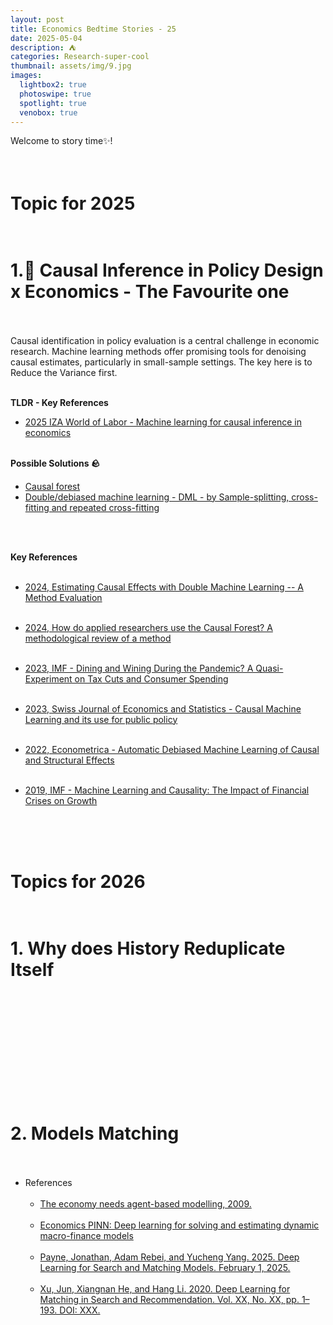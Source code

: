 ```yaml
---
layout: post
title: Economics Bedtime Stories - 25
date: 2025-05-04
description: ⛺️
categories: Research-super-cool
thumbnail: assets/img/9.jpg
images:
  lightbox2: true
  photoswipe: true
  spotlight: true
  venobox: true
---
```



Welcome to story time✨!<br><br><br>


# Topic for 2025<br><br>

# 1.📍 Causal Inference in Policy Design x Economics - The Favourite one<br><br>

Causal identification in policy evaluation is a central challenge in economic research. Machine learning methods offer promising tools for denoising causal estimates, particularly in small-sample settings.
The key here is to Reduce the Variance first.
<br><br>

**TLDR - Key References**<br>

- [2025 IZA World of Labor - Machine learning for causal inference in economics](https://wol.iza.org/articles/machine-learning-for-causal-inference-in-economics/long)<br><br>


**Possible Solutions 🪨**<br>


- [Causal forest](https://grf-labs.github.io/grf/reference/causal_forest.html)<br>
- [Double/debiased machine learning - DML - by Sample-splitting, cross-fitting and repeated cross-fitting](https://docs.doubleml.org/stable/guide/resampling.html#sample-splitting-cross-fitting-and-repeated-cross-fitting)


<br><br>


**Key References**<br><br>

- [2024, Estimating Causal Effects with Double Machine Learning -- A Method Evaluation](https://arxiv.org/abs/2403.14385)<br><br>

- [2024, How do applied researchers use the Causal Forest? A methodological review of a method](https://arxiv.org/abs/2404.13356)<br><br>

- [2023, IMF - Dining and Wining During the Pandemic? A Quasi-Experiment on Tax Cuts and Consumer Spending](https://books.google.ch/books?hl=en&lr=&id=TTHYEAAAQBAJ&oi=fnd&dq=Dining+and+Wining+During+the+Pandemic%3F+A+Quasi-Experiment+on+Tax+Cuts+and+Consumer+Spending&ots=rmHpNy83Ob&sig=3h07y-XrNnesJefX2Pf8FvkPQVI&redir_esc=y)<br><br>

- [2023, Swiss Journal of Economics and Statistics - Causal Machine Learning and its use for public policy](https://link.springer.com/article/10.1186/s41937-023-00113-y)<br><br>

- [2022, Econometrica - Automatic Debiased Machine Learning of Causal and Structural Effects](https://onlinelibrary.wiley.com/doi/full/10.3982/ECTA18515?casa_token=STItJz1tJSIAAAAA%3Ajk68Kw29nujyb4bmBRn3Ji59ixhLbN1Vh3cB5TNRySXR-TO0nHLakCnm3-U_EUDFIfJ1uCwxTbKbtHc)<br><br>

- [2019, IMF - Machine Learning and Causality: The Impact of Financial Crises on Growth](https://books.google.ch/books?hl=en&lr=&id=Ta0aEAAAQBAJ&oi=fnd&pg=PA1&dq=https://www.imf.org/-/media/Files/Publications/WP/2019/wpiea2019228-print-pdf.ashx&ots=gKd_K9KoTO&sig=v9UueJTOOxRLbzSKN7sLG16ylV4&redir_esc=y#v=onepage&q&f=false)<br><br>

<br><br>


# Topics for 2026<br><br>

# 1. Why does History Reduplicate Itself<br><br>

<br><br><br><br><br><br><br><br>

 
# 2. Models Matching<br><br>

- References<br><br>
  - [The economy needs agent-based modelling, 2009.](https://www.nature.com/articles/460685a)<br><br>
  - [Economics PINN: Deep learning for solving and estimating dynamic macro-finance models](https://github.com/lu-group/pinn-macro-finance)<br><br>
  - [Payne, Jonathan, Adam Rebei, and Yucheng Yang. 2025. Deep Learning for Search and Matching Models. February 1, 2025.](https://papers.ssrn.com/sol3/papers.cfm?abstract_id=5123878)<br><br>
  - [Xu, Jun, Xiangnan He, and Hang Li. 2020. Deep Learning for Matching in Search and Recommendation. Vol. XX, No. XX, pp. 1–193. DOI: XXX.](https://dl.acm.org/doi/abs/10.1145/3209978.3210181?casa_token=pq_eQ9XrOvsAAAAA:96fZTufb1_1bGgdg51D2tOeJWlvlHf8SYonh2ERMX5nCT3GaAoTGMDtqwg0f8Ls8ODbDSBpG5t-y)<br><br><br><br>





